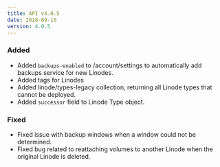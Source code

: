 ```yaml
---
title: API v4.0.5
date: 2018-09-10
version: 4.0.5
---
```


### Added

* Added `backups-enabled` to /account/settings to automatically add backups service for new Linodes.
* Added tags for Linodes
* Added linode/types-legacy collection, returning all Linode types that cannot be deployed.
* Added `successor` field to Linode Type object.

### Fixed

* Fixed issue with backup windows when a window could not be determined.
* Fixed bug related to reattaching volumes to another Linode when the original Linode is deleted.
